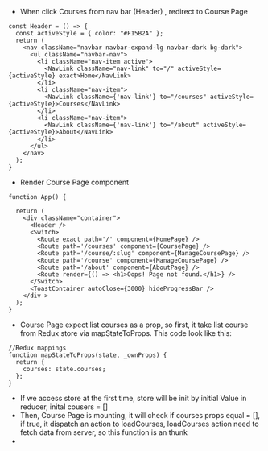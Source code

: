 - When click Courses from nav bar (Header) , redirect to Course Page

```
const Header = () => {
  const activeStyle = { color: "#F15B2A" };
  return (
    <nav className="navbar navbar-expand-lg navbar-dark bg-dark">
      <ul className="navbar-nav">
        <li className="nav-item active">
          <NavLink className="nav-link" to="/" activeStyle={activeStyle} exact>Home</NavLink>
        </li>
        <li className="nav-item">
          <NavLink className={'nav-link'} to="/courses" activeStyle={activeStyle}>Courses</NavLink>
        </li>
        <li className="nav-item">
          <NavLink className={'nav-link'} to="/about" activeStyle={activeStyle}>About</NavLink>
        </li>
      </ul>
    </nav>
  );
}

```
- Render Course Page component
```
function App() {

  return (
    <div className="container">
      <Header />
      <Switch>
        <Route exact path='/' component={HomePage} />
        <Route path='/courses' component={CoursePage} />
        <Route path='/course/:slug' component={ManageCoursePage} />
        <Route path='/course' component={ManageCoursePage} />
        <Route path='/about' component={AboutPage} />
        <Route render={() => <h1>Oops! Page not found.</h1>} />
      </Switch>
      <ToastContainer autoClose={3000} hideProgressBar />
    </div >
  );
}

```

- Course Page expect list courses as a prop, so first, it take list course from Redux store via mapStateToProps.
This code look like this:
```
//Redux mappings
function mapStateToProps(state, _ownProps) {
  return {
    courses: state.courses;
  };
}
```
- If we access store at the first time, store will be init by initial Value in reducer, inital cousers = []
- Then, Course Page is mounting, it will check if courses props equal = [], if true,
    it dispatch an action to loadCourses, loadCourses action need to fetch data from server,
    so this function is an thunk
-
